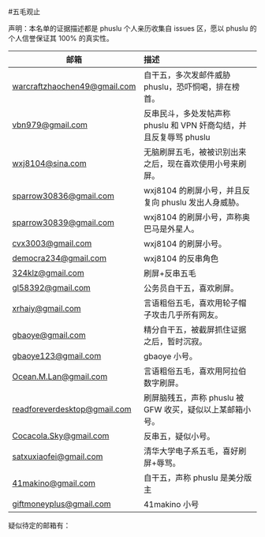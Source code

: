 #五毛观止

声明：本名单的证据描述都是 phuslu 个人亲历收集自 issues 区，愿以 phuslu 的个人信誉保证其 100% 的真实性。

| 邮箱 | 描述 |
| --------   | :----  |
|warcraftzhaochen49@gmail.com | 自干五，多次发邮件威胁 phuslu，恐吓恫喝，排在榜首。|
|vbn979@gmail.com | 反串民斗，多处发帖声称 phuslu 和 VPN 奸商勾结，并且反复辱骂 phuslu |
|wxj8104@sina.com | 无脑刷屏五毛，被被识别出来之后，现在喜欢使用小号来刷屏。|
|sparrow30836@gmail.com | wxj8104 的刷屏小号，并且反复向 phuslu 发出人身威胁。|
|sparrow30839@gmail.com | wxj8104 的刷屏小号，声称奥巴马是外星人。|
|cvx3003@gmail.com | wxj8104 的刷屏小号。|
|democra234@gmail.com | wxj8104 的反串角色|
|324klz@gmail.com | 刷屏+反串五毛|
|gl58392@gmail.com | 公务员自干五，喜欢刷屏。|
|xrhaiy@gmail.com | 言语粗俗五毛，喜欢用轮子帽子攻击几乎所有网友。|
|gbaoye@gmail.com | 精分自干五，被截屏抓住证据之后，暂时沉寂。|
|gbaoye123@gmail.com | gbaoye 小号。|
|Ocean.M.Lan@gmail.com | 言语粗俗五毛，喜欢用阿拉伯数字刷屏。|
|readforeverdesktop@gmail.com | 刷屏脑残五，声称 phuslu 被 GFW 收买，疑似以上某邮箱小号。|
|Cocacola.Sky@gmail.com | 反串五，疑似小号。|
|satxuxiaofei@gmail.com | 清华大学电子系五毛，喜好刷屏+辱骂。|
|41makino@gmail.com | 自干五，声称 phuslu 是美分版主 |
|giftmoneyplus@gmail.com | 41makino 小号 |

疑似待定的邮箱有：
